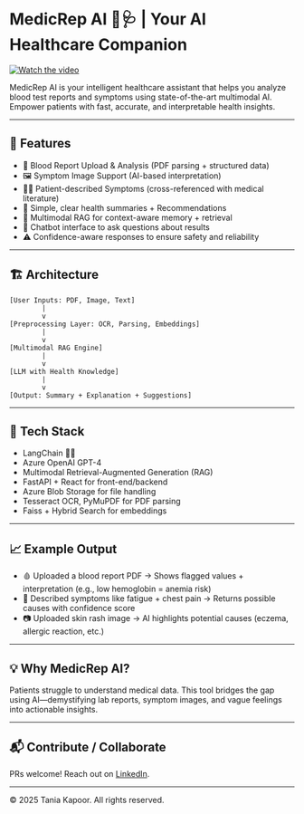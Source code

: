 # MedicRep AI 🧬🩺 | Your AI Healthcare Companion

[![Watch the video](https://img.youtube.com/vi/Gyd72iFg2Ek/0.jpg)](https://www.youtube.com/watch?v=Gyd72iFg2Ek)

MedicRep AI is your intelligent healthcare assistant that helps you analyze blood test reports and symptoms using state-of-the-art multimodal AI. Empower patients with fast, accurate, and interpretable health insights.

---

## 🧠 Features

- 📄 Blood Report Upload & Analysis (PDF parsing + structured data)
- 🖼️ Symptom Image Support (AI-based interpretation)
- 🧍‍♂️ Patient-described Symptoms (cross-referenced with medical literature)
- 🧾 Simple, clear health summaries + Recommendations
- 🧠 Multimodal RAG for context-aware memory + retrieval
- 💬 Chatbot interface to ask questions about results
- ⚠️ Confidence-aware responses to ensure safety and reliability

---

## 🏗️ Architecture

```
[User Inputs: PDF, Image, Text]
        |
        v
[Preprocessing Layer: OCR, Parsing, Embeddings]
        |
        v
[Multimodal RAG Engine]
        |
        v
[LLM with Health Knowledge]
        |
        v
[Output: Summary + Explanation + Suggestions]
```

---

## 🧪 Tech Stack

- LangChain 🦜🔗
- Azure OpenAI GPT-4
- Multimodal Retrieval-Augmented Generation (RAG)
- FastAPI + React for front-end/backend
- Azure Blob Storage for file handling
- Tesseract OCR, PyMuPDF for PDF parsing
- Faiss + Hybrid Search for embeddings

---

## 📈 Example Output

- 🩸 Uploaded a blood report PDF → Shows flagged values + interpretation (e.g., low hemoglobin = anemia risk)
- 💬 Described symptoms like fatigue + chest pain → Returns possible causes with confidence score
- 📷 Uploaded skin rash image → AI highlights potential causes (eczema, allergic reaction, etc.)

---

## 💡 Why MedicRep AI?

Patients struggle to understand medical data. This tool bridges the gap using AI—demystifying lab reports, symptom images, and vague feelings into actionable insights.

---

## 📬 Contribute / Collaborate

PRs welcome! Reach out on [LinkedIn](https://www.linkedin.com/in/taniakapoor/).

---

© 2025 Tania Kapoor. All rights reserved.
